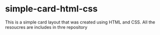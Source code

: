 # simple-card-html-css

This is a simple card layout that was created using HTML and CSS. All the resoucres are includes in thre repository
